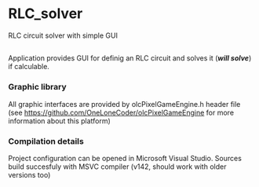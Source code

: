 # RLC_solver
RLC circuit solver with simple GUI

##
Application provides GUI for definig an RLC circuit and solves it (***will solve***) if calculable.


### Graphic library
All graphic interfaces are provided by olcPixelGameEngine.h header file (see https://github.com/OneLoneCoder/olcPixelGameEngine for more information about this platform)


### Compilation details

Project configuration can be opened in Microsoft Visual Studio. Sources build succesfuly with MSVC compiler (v142, should work with older versions too)

